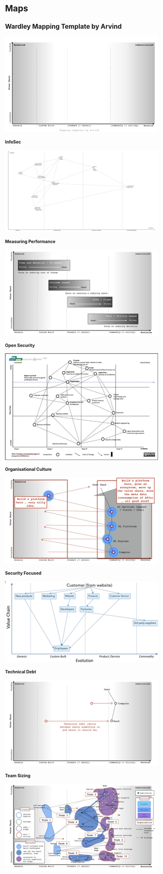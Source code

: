 # Maps

## Wardley Mapping Template by Arvind
[![InfoSec](/img/mapping.png)](https://www.figma.com/file/Oa9DvuPdSpqiqw2a6qyRj9/Arvind-s-Wardley-Mapping-Template?node-id=0%3A1)

#### InfoSec
[![InfoSec](/img/infosec-one.jpeg)](https://twitter.com/madplatt/status/1164272601373597697)

#### Measuring Performance
[![Measuring Performance](/img/measure-performance.jpeg)](https://threadreaderapp.com/thread/1158345324005601283.html)

#### Open Security
[![Open Security](/img/open-security.jpeg)](https://twitter.com/madplatt/status/1165528044083261440)

#### Organisational Culture
[![Organisational Culture](/img/organisational-culture.jpeg)](https://threadreaderapp.com/thread/1164499389337034753.html)

#### Security Focused
[![Technical Debt](/img/security-focused-one.jpeg)](https://twitter.com/DinisCruz/status/1161969060290207745)

#### Technical Debt
[![Technical Debt](/img/technical-debt.jpeg)](https://twitter.com/swardley/status/1164837968755875843)

#### Team Sizing
[![Team Sizing](/img/team-sizing.jpeg)](https://threadreaderapp.com/thread/1158762383784984578.html)
